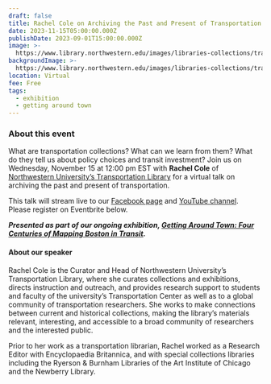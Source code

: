 ```yaml
---
draft: false
title: Rachel Cole on Archiving the Past and Present of Transportation
date: 2023-11-15T05:00:00.000Z
publishDate: 2023-09-01T15:00:00.000Z
image: >-
  https://www.library.northwestern.edu/images/libraries-collections/transportation/TransportationLibrary.jpg
backgroundImage: >-
  https://www.library.northwestern.edu/images/libraries-collections/transportation/TransportationLibrary.jpg
location: Virtual
fee: Free
tags:
  - exhibition
  - getting around town
---
```


### About this event

What are transportation collections? What can we learn from them? What do they tell us about policy choices and transit investment? Join us on Wednesday, November 15 at 12:00 pm EST with **Rachel Cole** of [Northwestern University’s Transportation Library](https://www.library.northwestern.edu/libraries-collections/transportation/) for a virtual talk on archiving the past and present of transportation.

This talk will stream live to our [Facebook page](https://www.facebook.com/bplmaps) and [YouTube channel](https://www.youtube.com/@LeventhalMapEducationCenter). Please register on Eventbrite below.

***Presented as part of our ongoing exhibition, [Getting Around Town: Four Centuries of Mapping Boston in Transit](https://www.leventhalmap.org/digital-exhibitions/getting-around-town/).***

#### About our speaker

Rachel Cole is the Curator and Head of Northwestern University’s Transportation Library, where she curates collections and exhibitions, directs instruction and outreach, and provides research support to students and faculty of the university’s Transportation Center as well as to a global community of transportation researchers. She works to make connections between current and historical collections, making the library’s materials relevant, interesting, and accessible to a broad community of researchers and the interested public.

Prior to her work as a transportation librarian, Rachel worked as a Research Editor with Encyclopaedia Britannica, and with special collections libraries including the Ryerson & Burnham Libraries of the Art Institute of Chicago and the Newberry Library.

<div id="eventbrite-widget-container-711406825967"></div>

<script src="https://www.eventbrite.com/static/widgets/eb_widgets.js"></script>

<script type="text/javascript">
    var exampleCallback = function() {
        console.log('Order complete!');
    };

    window.EBWidgets.createWidget({
        // Required
        widgetType: 'checkout',
        eventId: '711406825967',
        iframeContainerId: 'eventbrite-widget-container-711406825967',

        // Optional
        iframeContainerHeight: 425,  // Widget height in pixels. Defaults to a minimum of 425px if not provided
        onOrderComplete: exampleCallback  // Method called when an order has successfully completed
    });
</script>
